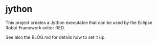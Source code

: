 # jython
This project creates a Jython executable that can be used by the Eclipse Robot Framework editor RED.

See also the BLOG.md for details how to set it up.
